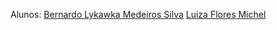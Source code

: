 Alunos:
[Bernardo Lykawka Medeiros Silva](https://github.com/BernardoLykawka)
[Luiza Flores Michel](https://github.com/lu4mic)
